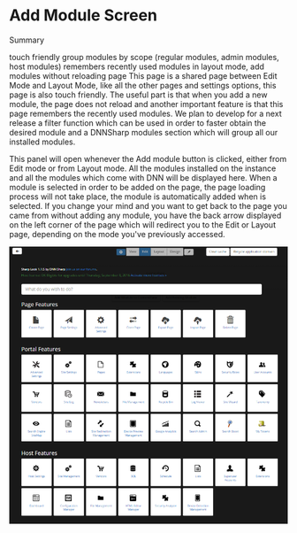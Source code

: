 # Add Module Screen


Summary

touch friendly
group modules by scope (regular modules, admin modules, host modules)
remembers recently used modules
in layout mode, add modules without reloading page
This page is a shared page between Edit Mode and Layout Mode, like all the other pages and settings options, this page is also touch friendly. The useful part is that when you add a new module, the page does not reload and another important feature is that this page remembers the recently used modules. We plan to develop for a next release a filter function which can be used in order to faster obtain the desired module and a DNNSharp modules section which will group all our installed modules. 

This panel will open whenever the Add module button is clicked, either from Edit mode or from Layout mode. All the modules installed on the instance and all the modules which come with DNN will be displayed here. When a module is selected in order to be added on the page, the page loading process will not take place, the module is automatically added when is selected. If you change your mind and you want to get back to the page you came from without adding any module, you have the back arrow displayed on the left corner of the page which will redirect you to the Edit or Layout page, depending on the mode you've previously accessed.

![](Settings.png)